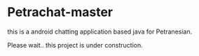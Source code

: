 # Petrachat-master
this is a android chatting application based java for Petranesian.

Please wait.. this project is under construction.
